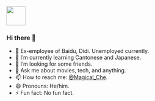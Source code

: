 <img src="https://github.com/egoist/egoist/raw/master/balloon.gif" width="50">

### Hi there 👋

- 🔭 Ex-employee of Baidu, Didi. Unemployed currently. 
- 🌱 I’m currently learning Cantonese and Japanese.
- 🤔 I’m looking for some friends.
- 💬 Ask me about movies, tech, and anything.
- 📫 How to reach me: [@Magical_Che](https://twitter.com/Magical_Che).
- 😄 Pronouns: He/him.
- ⚡ Fun fact: No fun fact.
